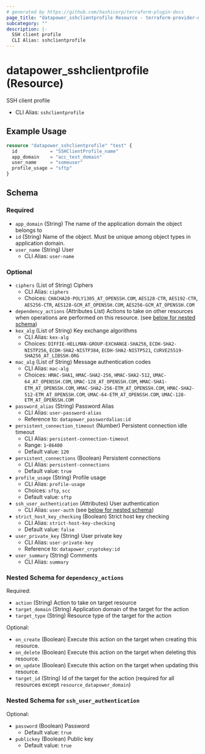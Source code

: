 ```yaml
---
# generated by https://github.com/hashicorp/terraform-plugin-docs
page_title: "datapower_sshclientprofile Resource - terraform-provider-datapower"
subcategory: ""
description: |-
  SSH client profile
  CLI Alias: sshclientprofile
---
```


# datapower_sshclientprofile (Resource)

SSH client profile
  - CLI Alias: `sshclientprofile`

## Example Usage

```terraform
resource "datapower_sshclientprofile" "test" {
  id            = "SSHClientProfile_name"
  app_domain    = "acc_test_domain"
  user_name     = "someuser"
  profile_usage = "sftp"
}
```

<!-- schema generated by tfplugindocs -->
## Schema

### Required

- `app_domain` (String) The name of the application domain the object belongs to
- `id` (String) Name of the object. Must be unique among object types in application domain.
- `user_name` (String) User
  - CLI Alias: `user-name`

### Optional

- `ciphers` (List of String) Ciphers
  - CLI Alias: `ciphers`
  - Choices: `CHACHA20-POLY1305_AT_OPENSSH.COM`, `AES128-CTR`, `AES192-CTR`, `AES256-CTR`, `AES128-GCM_AT_OPENSSH.COM`, `AES256-GCM_AT_OPENSSH.COM`
- `dependency_actions` (Attributes List) Actions to take on other resources when operations are performed on this resource. (see [below for nested schema](#nestedatt--dependency_actions))
- `kex_alg` (List of String) Key exchange algorithms
  - CLI Alias: `kex-alg`
  - Choices: `DIFFIE-HELLMAN-GROUP-EXCHANGE-SHA256`, `ECDH-SHA2-NISTP256`, `ECDH-SHA2-NISTP384`, `ECDH-SHA2-NISTP521`, `CURVE25519-SHA256_AT_LIBSSH.ORG`
- `mac_alg` (List of String) Message authentication codes
  - CLI Alias: `mac-alg`
  - Choices: `HMAC-SHA1`, `HMAC-SHA2-256`, `HMAC-SHA2-512`, `UMAC-64_AT_OPENSSH.COM`, `UMAC-128_AT_OPENSSH.COM`, `HMAC-SHA1-ETM_AT_OPENSSH.COM`, `HMAC-SHA2-256-ETM_AT_OPENSSH.COM`, `HMAC-SHA2-512-ETM_AT_OPENSSH.COM`, `UMAC-64-ETM_AT_OPENSSH.COM`, `UMAC-128-ETM_AT_OPENSSH.COM`
- `password_alias` (String) Password Alias
  - CLI Alias: `user-password-alias`
  - Reference to: `datapower_passwordalias:id`
- `persistent_connection_timeout` (Number) Persistent connection idle timeout
  - CLI Alias: `persistent-connection-timeout`
  - Range: `1`-`86400`
  - Default value: `120`
- `persistent_connections` (Boolean) Persistent connections
  - CLI Alias: `persistent-connections`
  - Default value: `true`
- `profile_usage` (String) Profile usage
  - CLI Alias: `profile-usage`
  - Choices: `sftp`, `scc`
  - Default value: `sftp`
- `ssh_user_authentication` (Attributes) User authentication
  - CLI Alias: `user-auth` (see [below for nested schema](#nestedatt--ssh_user_authentication))
- `strict_host_key_checking` (Boolean) Strict host key checking
  - CLI Alias: `strict-host-key-checking`
  - Default value: `false`
- `user_private_key` (String) User private key
  - CLI Alias: `user-private-key`
  - Reference to: `datapower_cryptokey:id`
- `user_summary` (String) Comments
  - CLI Alias: `summary`

<a id="nestedatt--dependency_actions"></a>
### Nested Schema for `dependency_actions`

Required:

- `action` (String) Action to take on target resource
- `target_domain` (String) Application domain of the target for the action
- `target_type` (String) Resource type of the target for the action

Optional:

- `on_create` (Boolean) Execute this action on the target when creating this resource.
- `on_delete` (Boolean) Execute this action on the target when deleting this resource.
- `on_update` (Boolean) Execute this action on the target when updating this resource.
- `target_id` (String) Id of the target for the action (required for all resources except `resource_datapower_domain`)


<a id="nestedatt--ssh_user_authentication"></a>
### Nested Schema for `ssh_user_authentication`

Optional:

- `password` (Boolean) Password
  - Default value: `true`
- `publickey` (Boolean) Public key
  - Default value: `true`

